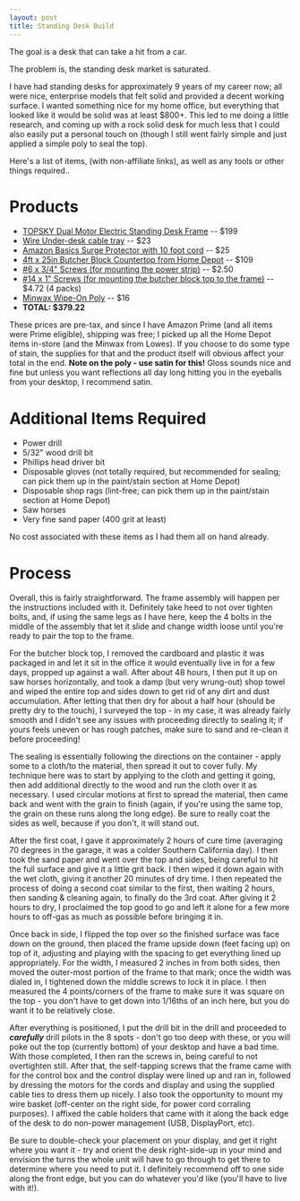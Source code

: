 ```yaml
---
layout: post
title: Standing Desk Build
---
```


The goal is a desk that can take a hit from a car.

The problem is, the standing desk market is saturated.

I have had standing desks for approximately 9 years of my career now; all were nice, enterprise models that felt solid and provided a decent working surface. I wanted something nice for my home office, but everything that looked like it would be solid was at least $800+. This led to me doing a little research, and coming up with a rock solid desk for much less that I could also easily put a personal touch on (though I still went fairly simple and just applied a simple poly to seal the top).

Here's a list of items, (with non-affiliate links), as well as any tools or other things required..

# Products
 - [TOPSKY Dual Motor Electric Standing Desk Frame](https://www.amazon.com/gp/product/B08C2LC3H2) -- $199
 - [Wire Under-desk cable tray](https://www.amazon.com/gp/product/B0827BFSRK) -- $23
 - [Amazon Basics Surge Protector with 10 foot cord](https://www.amazon.com/gp/product/B07GPRSP5R) -- $25
 - [4ft x 25in Butcher Block Countertop from Home Depot](https://www.homedepot.com/p/HARDWOOD-REFLECTIONS-Unfinished-Birch-4-ft-L-x-25-in-D-x-1-5-in-T-Butcher-Block-Countertop-BBCT1502550/300688696) -- $109
  - [#6 x 3/4" Screws (for mounting the power strip)](https://www.homedepot.com/p/HARDWOOD-REFLECTIONS-Unfinished-Birch-4-ft-L-x-25-in-D-x-1-5-in-T-Butcher-Block-Countertop-BBCT1502550/300688696) -- $2.50
  - [#14 x 1" Screws (for mounting the butcher block top to the frame)](https://www.homedepot.com/p/Everbilt-14-x-1-in-Phillips-Round-Head-Zinc-Plated-Wood-Screw-3-Pack-809211/204587515) -- $4.72 (4 packs)
  - [Minwax Wipe-On Poly](https://www.lowes.com/pd/Minwax-Wipe-On-Poly-Satin-Water-Based-Polyurethane-Actual-Net-Contents-16-fl-oz/999914427) -- $16
  - **TOTAL: $379.22**
 
 These prices are pre-tax, and since I have Amazon Prime (and all items were Prime eligible), shipping was free; I picked up all the Home Depot items in-store (and the Minwax from Lowes). If you choose to do some type of stain, the supplies for that and the product itself will obvious affect your total in the end. **Note on the poly - use satin for this!** Gloss sounds nice and fine but unless you want reflections all day long hitting you in the eyeballs from your desktop, I recommend satin.
 
 # Additional Items Required
  - Power drill
  - 5/32" wood drill bit
  - Phillips head driver bit
  - Disposable gloves (not totally required, but recommended for sealing; can pick them up in the paint/stain section at Home Depot)
  - Disposable shop rags (lint-free; can pick them up in the paint/stain section at Home Depot)
  - Saw horses
  - Very fine sand paper (400 grit at least)
  
  No cost associated with these items as I had them all on hand already.
  
  # Process
  Overall, this is fairly straightforward. The frame assembly will happen per the instructions included with it. Definitely take heed to not over tighten bolts, and, if using the same legs as I have here, keep the 4 bolts in the middle of the assembly that let it slide and change width loose until you're ready to pair the top to the frame.
  
  For the butcher block top, I removed the cardboard and plastic it was packaged in and let it sit in the office it would eventually live in for a few days, propped up against a wall. After about 48 hours, I then put it up on saw horses horizontally, and took a damp (but very wrung-out) shop towel and wiped the entire top and sides down to get rid of any dirt and dust accumulation. After letting that then dry for about a half hour (should be pretty dry to the touch), I surveyed the top -  in my case, it was already fairly smooth and I didn't see any issues with proceeding directly to sealing it; if yours feels uneven or has rough patches, make sure to sand and re-clean it before proceeding!
  
  The sealing is essentially following the directions on the container - apply some to a cloth/to the material, then spread it out to cover fully. My technique here was to start by applying to the cloth and getting it going, then add additional directly to the wood and run the cloth over it as necessary. I used circular motions at first to spread the material, then came back and went with the grain to finish (again, if you're using the same top, the grain on these runs along the long edge). Be sure to really coat the sides as well, because if you don't, it will stand out.
  
  After the first coat, I gave it approximately 2 hours of cure time (averaging 70 degrees in the garage, it was a colder Southern California day). I then took the sand paper and went over the top and sides, being careful to hit the full surface and give it a little grit back. I then wiped it down again with the wet cloth, giving it another 20 minutes of dry time. I then repeated the process of doing a second coat similar to the first, then waiting 2 hours, then sanding & cleaning again, to finally do the 3rd coat. After giving it 2 hours to dry, I proclaimed the top good to go and left it alone for a few more hours to off-gas as much as possible before bringing it in.
  
  Once back in side, I flipped the top over so the finished surface was face down on the ground, then placed the frame upside down (feet facing up) on top of it, adjusting and playing with the spacing to get everything lined up appropriately. For the width, I measured 2 inches in from both sides, then moved the outer-most portion of the frame to that mark; once the width was dialed in, I tightened down the middle screws to lock it in place. I then measured the 4 points/corners of the frame to make sure it was square on the top - you don't have to get down into 1/16ths of an inch here, but you do want it to be relatively close.
  
  After everything is positioned, I put the drill bit in the drill and proceeded to ***carefully*** drill pilots in the 8 spots - don't go too deep with these, or you will poke out the top (currently bottom) of your desktop and have a bad time. With those completed, I then ran the screws in, being careful to not overtighten still. After that, the self-tapping screws that the frame came with for the control box and the control display were lined up and ran in, followed by dressing the motors for the cords and display and using the supplied cable ties to dress them up nicely. I also took the opportunity to mount my wire basket (off-center on the right side, for power cord corraling purposes). I affixed the cable holders that came with it along the back edge of the desk to do non-power management (USB, DisplayPort, etc).
  
  Be sure to double-check your placement on your display, and get it right where you want it - try and orient the desk right-side-up in your mind and envision the turns the whole unit will have to go through to get there to determine where you need to put it. I definitely recommend off to one side along the front edge, but you can do whatever you'd like (you'll have to live with it!).
